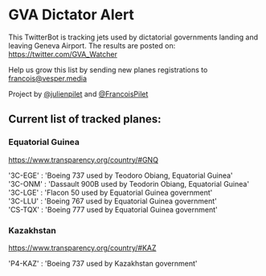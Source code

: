 # GVA Dictator Alert

This TwitterBot is tracking jets used by dictatorial governments landing and leaving Geneva Airport. The results are posted on:
https://twitter.com/GVA_Watcher

Help us grow this list by sending new planes registrations to francois@vesper.media

Project by <a href="https://twitter.com/julienpilet">@julienpilet</a> and <a href="https://twitter.com/FrancoisPilet">@FrancoisPilet</a>

## Current list of tracked planes:

### Equatorial Guinea
https://www.transparency.org/country/#GNQ

 '3C-EGE' : 'Boeing 737 used by Teodoro Obiang, Equatorial Guinea'<br>
 '3C-ONM' : 'Dassault 900B used by Teodorin Obiang, Equatorial Guinea'<br>
 '3C-LGE' : 'Flacon 50 used by Equatorial Guinea government'<br>
 '3C-LLU' : 'Boeing 767 used by Equatorial Guinea government'<br>
 'CS-TQX' : 'Boeing 777 used by Equatorial Guinea government'<br>
 
### Kazakhstan	
https://www.transparency.org/country/#KAZ

 'P4-KAZ' : 'Boeing 737 used by Kazakhstan government'
 
